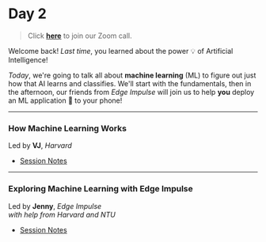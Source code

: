 # Day 2

>Click **[here](https://harvard.zoom.us/j/95976553851?pwd=S0VCTG1tVUtBeXJ2RUxNdGVnc3pidz09)** to join our Zoom call.

Welcome back!  *Last time*, you learned about the power 💡 of Artificial Intelligence!  

*Today*, we're going to talk all about **machine learning** (ML) to figure out just how that AI learns and classifies.  We'll start with the fundamentals, then in the afternoon, our friends from *Edge Impulse* will join us to help **you** deploy an ML application 📲 to your phone!

***

### How Machine Learning Works
<div class="message">
Led by <b>VJ</b>, <i>Harvard</i>
</div>

* [Session Notes](ml)

***

### Exploring Machine Learning with Edge Impulse
<div class="message">
Led by <b>Jenny</b>, <i>Edge Impulse</i><br>
<i>with help from Harvard and NTU</i>
</div>

* [Session Notes](pretrained)